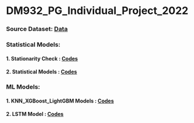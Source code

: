 # DM932_PG_Individual_Project_2022


### Source Dataset: [Data](https://github.com/harish1699/DM932_PG_Individual_Project_2022/blob/main/energydata_complete.csv)

### Statistical Models: 

#### 1. Stationarity Check : [Codes](https://github.com/harish1699/DM932_PG_Individual_Project_2022/blob/main/ADF_ACF_PACF.ipynb)
#### 2. Statistical Models : [Codes](https://github.com/harish1699/DM932_PG_Individual_Project_2022/blob/main/ARIMA_SARIMA_SARIMAX_Codes.ipynb)

### ML Models:

#### 1. KNN_XGBoost_LightGBM Models : [Codes](https://github.com/harish1699/DM932_PG_Individual_Project_2022/blob/main/ML_KNN_XGB_LGBM.ipynb)
#### 2. LSTM Model : [Codes](https://github.com/harish1699/DM932_PG_Individual_Project_2022/blob/main/LSTM.ipynb)

